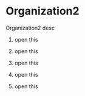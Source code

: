 # Organization2
Organization2 desc

1. open this
2. open this
3. open this
4. open this

5. open this
